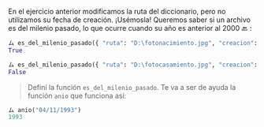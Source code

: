 En el ejercicio anterior modificamos la ruta del diccionario, pero no utilizamos su fecha de creación. ¡Usémosla! Queremos saber si un archivo es del milenio pasado, lo que ocurre cuando su año es anterior al 2000 :back: :

```python
ム es_del_milenio_pasado({ "ruta": "D:\fotonacimiento.jpg", "creacion": "14/09/1989" })
True

ム es_del_milenio_pasado({ "ruta": "D:\fotocasamiento.jpg", "creacion": "25/09/2017" })
False
```

> Definí la función `es_del_milenio_pasado`. Te va a ser de ayuda la función `anio` que funciona así:
>
```python
ム anio("04/11/1993")
1993
``` 

